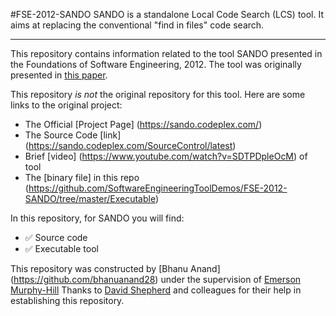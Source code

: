 #FSE-2012-SANDO
SANDO is a standalone  Local Code Search (LCS) tool. It aims at replacing the conventional "find in files" code search. 

***

This repository contains information related to the tool SANDO presented in the Foundations of Software Engineering, 2012. The tool was originally presented in [this paper](http://dl.acm.org/citation.cfm?id=2393612).

This repository *is not* the original repository for this tool. Here are some links to the original project:

- The Official [Project Page] (https://sando.codeplex.com/)
- The Source Code [link] (https://sando.codeplex.com/SourceControl/latest)
- Brief [video] (https://www.youtube.com/watch?v=SDTPDpleOcM) of tool
- The [binary file] in this repo (https://github.com/SoftwareEngineeringToolDemos/FSE-2012-SANDO/tree/master/Executable) 

In this repository, for SANDO you will find:

- :white_check_mark: Source code 
- :white_check_mark: Executable tool

This repository was constructed by [Bhanu Anand] (https://github.com/bhanuanand28) under the supervision of [Emerson Murphy-Hill](https://github.com/CaptainEmerson)
Thanks to [David Shepherd](https://www.codeplex.com/site/users/view/davidcshepherd) and colleagues for their help in establishing this repository.
